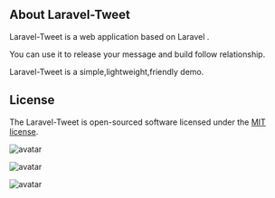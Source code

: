 

## About Laravel-Tweet

Laravel-Tweet is a web application based on Laravel .

You can use it to release your message and build follow relationship.

Laravel-Tweet is a simple,lightweight,friendly demo.

## License

The Laravel-Tweet is open-sourced software licensed under the [MIT license](http://opensource.org/licenses/MIT).

![avatar](http://cdn.chinanalan.com/home.png)

![avatar](http://cdn.chinanalan.com/content.png)

![avatar](http://cdn.chinanalan.com/list.png)